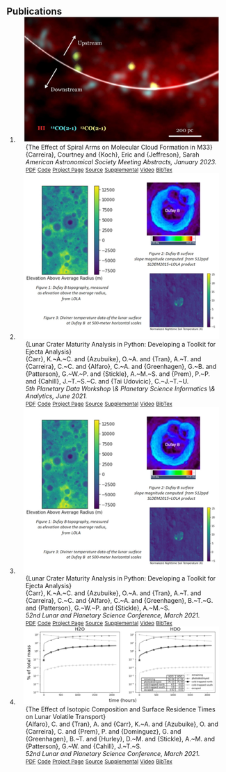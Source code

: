 
<h2 id="publications" style="margin: 2px 0px -15px;">Publications</h2>

<div class="publications">
<ol class="bibliography">
    
<li>
<div class="pub-row">

  <div class="col-sm-3 abbr" style="position: relative;padding-right: 15px;padding-left: 15px;">
    <img src="assets/img/2023AAS...24121101C.png" class="teaser img-fluid z-depth-1">
  </div>

  <div class="col-sm-9" style="position: relative;padding-right: 15px;padding-left: 20px;">
    <div class="title">{The Effect of Spiral Arms on Molecular Cloud Formation in M33}</div>
    <div class="author">{Carreira}, Courtney and {Koch}, Eric and {Jeffreson}, Sarah</div>
    <div class="periodical"><em>American Astronomical Society Meeting Abstracts, January 2023.</em></div>
    <div class="links">
      <a href= class="btn btn-sm z-depth-0" role="button" target="_blank" style="font-size:12px;">PDF</a>
      <a href= class="btn btn-sm z-depth-0" role="button" target="_blank" style="font-size:12px;">Code</a>
      <a href= class="btn btn-sm z-depth-0" role="button" target="_blank" style="font-size:12px;">Project Page</a>
      <a href=https://baas.aas.org/pub/2023n2i211p01/release/1 class="btn btn-sm z-depth-0" role="button" target="_blank" style="font-size:12px;">Source</a>
      <a href= class="btn btn-sm z-depth-0" role="button" target="_blank" style="font-size:12px;">Supplemental</a>
      <a href= class="btn btn-sm z-depth-0" role="button" target="_blank" style="font-size:12px;">Video</a>
      <a href=https://ui.adsabs.harvard.edu/abs/2023AAS...24121101C/exportcitation class="btn btn-sm z-depth-0" role="button" target="_blank" style="font-size:12px;">BibTex</a>
    </div>
  </div>
</div>
</li>
        
<li>
<div class="pub-row">

  <div class="col-sm-3 abbr" style="position: relative;padding-right: 15px;padding-left: 15px;">
    <img src="assets/img/2021LPICo2549.7087C.png" class="teaser img-fluid z-depth-1">
  </div>

  <div class="col-sm-9" style="position: relative;padding-right: 15px;padding-left: 20px;">
    <div class="title">{Lunar Crater Maturity Analysis in Python: Developing a Toolkit for Ejecta Analysis}</div>
    <div class="author">{Carr}, K.~A.~C. and {Azubuike}, O.~A. and {Tran}, A.~T. and {Carreira}, C.~C. and {Alfaro}, C.~A. and {Greenhagen}, G.~B. and {Patterson}, G.~W.~P. and {Stickle}, A.~M.~S. and {Prem}, P.~P. and {Cahill}, J.~T.~S.~C. and {Tai Udovicic}, C.~J.~T.~U.</div>
    <div class="periodical"><em>5th Planetary Data Workshop \& Planetary Science Informatics \& Analytics, June 2021.</em></div>
    <div class="links">
      <a href=https://www.hou.usra.edu/meetings/planetdata2021/pdf/7087.pdf class="btn btn-sm z-depth-0" role="button" target="_blank" style="font-size:12px;">PDF</a>
      <a href= class="btn btn-sm z-depth-0" role="button" target="_blank" style="font-size:12px;">Code</a>
      <a href= class="btn btn-sm z-depth-0" role="button" target="_blank" style="font-size:12px;">Project Page</a>
      <a href= class="btn btn-sm z-depth-0" role="button" target="_blank" style="font-size:12px;">Source</a>
      <a href= class="btn btn-sm z-depth-0" role="button" target="_blank" style="font-size:12px;">Supplemental</a>
      <a href= class="btn btn-sm z-depth-0" role="button" target="_blank" style="font-size:12px;">Video</a>
      <a href=https://ui.adsabs.harvard.edu/abs/2021LPICo2549.7087C/exportcitation class="btn btn-sm z-depth-0" role="button" target="_blank" style="font-size:12px;">BibTex</a>
    </div>
  </div>
</div>
</li>
        
<li>
<div class="pub-row">

  <div class="col-sm-3 abbr" style="position: relative;padding-right: 15px;padding-left: 15px;">
    <img src="assets/img/2021LPI....52.2387C.png" class="teaser img-fluid z-depth-1">
  </div>

  <div class="col-sm-9" style="position: relative;padding-right: 15px;padding-left: 20px;">
    <div class="title">{Lunar Crater Maturity Analysis in Python: Developing a Toolkit for Ejecta Analysis}</div>
    <div class="author">{Carr}, K.~A.~C. and {Azubuike}, O.~A. and {Tran}, A.~T. and {Carreira}, C.~C. and {Alfaro}, C.~A. and {Greenhagen}, B.~T.~G. and {Patterson}, G.~W.~P. and {Stickle}, A.~M.~S.</div>
    <div class="periodical"><em>52nd Lunar and Planetary Science Conference, March 2021.</em></div>
    <div class="links">
      <a href=https://www.hou.usra.edu/meetings/lpsc2021/pdf/2387.pdf class="btn btn-sm z-depth-0" role="button" target="_blank" style="font-size:12px;">PDF</a>
      <a href= class="btn btn-sm z-depth-0" role="button" target="_blank" style="font-size:12px;">Code</a>
      <a href= class="btn btn-sm z-depth-0" role="button" target="_blank" style="font-size:12px;">Project Page</a>
      <a href= class="btn btn-sm z-depth-0" role="button" target="_blank" style="font-size:12px;">Source</a>
      <a href= class="btn btn-sm z-depth-0" role="button" target="_blank" style="font-size:12px;">Supplemental</a>
      <a href= class="btn btn-sm z-depth-0" role="button" target="_blank" style="font-size:12px;">Video</a>
      <a href=https://ui.adsabs.harvard.edu/abs/2021LPI....52.2387C/exportcitation class="btn btn-sm z-depth-0" role="button" target="_blank" style="font-size:12px;">BibTex</a>
    </div>
  </div>
</div>
</li>
        
<li>
<div class="pub-row">

  <div class="col-sm-3 abbr" style="position: relative;padding-right: 15px;padding-left: 15px;">
    <img src="assets/img/2021LPI....52.2258A.png" class="teaser img-fluid z-depth-1">
  </div>

  <div class="col-sm-9" style="position: relative;padding-right: 15px;padding-left: 20px;">
    <div class="title">{The Effect of Isotopic Composition and Surface Residence Times on Lunar Volatile Transport}</div>
    <div class="author">{Alfaro}, C. and {Tran}, A. and {Carr}, K.~A. and {Azubuike}, O. and {Carreira}, C. and {Prem}, P. and {Dominguez}, G. and {Greenhagen}, B.~T. and {Hurley}, D.~M. and {Stickle}, A.~M. and {Patterson}, G.~W. and {Cahill}, J.~T.~S.</div>
    <div class="periodical"><em>52nd Lunar and Planetary Science Conference, March 2021.</em></div>
    <div class="links">
      <a href=https://www.hou.usra.edu/meetings/lpsc2021/pdf/2258.pdf class="btn btn-sm z-depth-0" role="button" target="_blank" style="font-size:12px;">PDF</a>
      <a href= class="btn btn-sm z-depth-0" role="button" target="_blank" style="font-size:12px;">Code</a>
      <a href= class="btn btn-sm z-depth-0" role="button" target="_blank" style="font-size:12px;">Project Page</a>
      <a href= class="btn btn-sm z-depth-0" role="button" target="_blank" style="font-size:12px;">Source</a>
      <a href= class="btn btn-sm z-depth-0" role="button" target="_blank" style="font-size:12px;">Supplemental</a>
      <a href= class="btn btn-sm z-depth-0" role="button" target="_blank" style="font-size:12px;">Video</a>
      <a href=https://ui.adsabs.harvard.edu/abs/2021LPI....52.2258A/exportcitation class="btn btn-sm z-depth-0" role="button" target="_blank" style="font-size:12px;">BibTex</a>
    </div>
  </div>
</div>
</li>
        
<br>

</ol>
</div>
    